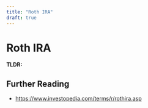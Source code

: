 ```yaml
---
title: "Roth IRA"
draft: true
---
```


# Roth IRA

**TLDR:**

<!-- TODO: Write about DAFs here -->

## Further Reading

* https://www.investopedia.com/terms/r/rothira.asp
